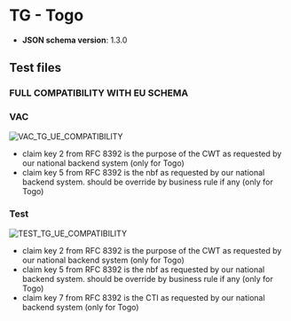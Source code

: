 # TG - Togo

* **JSON schema version**: 1.3.0
## Test files

### FULL COMPATIBILITY WITH EU SCHEMA

### VAC
![VAC_TG_UE_COMPATIBILITY](https://user-images.githubusercontent.com/60717213/138262559-1d2cfdcc-8b07-457d-bb4f-d08be45fab7e.png)

- claim key 2 from RFC 8392 is the purpose of the CWT as requested by our national backend system (only for Togo)
- claim key 5 from RFC 8392  is the nbf as requested by our national backend system. should be override by  business rule if any (only for Togo)


### Test
![TEST_TG_UE_COMPATIBILITY](https://user-images.githubusercontent.com/60717213/138262942-44ff31bc-909d-4e47-86d4-341f199975b5.png)

- claim key 2 from RFC 8392 is the purpose of the CWT as requested by our national backend system (only for Togo)
- claim key 5 from RFC 8392  is the nbf as requested by our national backend system. should be override by  business rule if any (only for Togo)
- claim key 7 from RFC 8392  is the CTI as requested by our national backend system (only for Togo)
